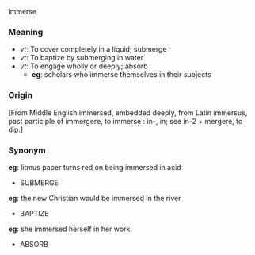 immerse
### Meaning
+ _vt_: To cover completely in a liquid; submerge
+ _vt_: To baptize by submerging in water
+ _vt_: To engage wholly or deeply; absorb
    + __eg__: scholars who immerse themselves in their subjects

### Origin

[From Middle English immersed, embedded deeply, from Latin immersus, past participle of immergere, to immerse : in-, in; see in-2 + mergere, to dip.]

### Synonym

__eg__: litmus paper turns red on being immersed in acid

+ SUBMERGE

__eg__: the new Christian would be immersed in the river

+ BAPTIZE

__eg__: she immersed herself in her work

+ ABSORB


